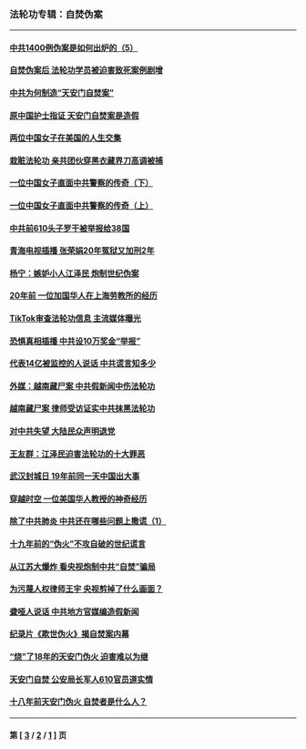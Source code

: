 ### 法轮功专辑：自焚伪案
---
#### [中共1400例伪案是如何出炉的（5）](../../pages/nf5562/n13226831.md?06200430) 
#### [自焚伪案后 法轮功学员被迫害致死案例剧增](../../pages/nf5562/n13190600.md?06200430) 
#### [中共为何制造“天安门自焚案”](../../pages/nf5562/n13183270.md?06200430) 
#### [原中国护士指证 天安门自焚案是造假](../../pages/nf5562/n13172289.md?06200430) 
#### [两位中国女子在美国的人生交集](../../pages/nf5562/n13156138.md?06200430) 
#### [栽赃法轮功 亲共团伙穿黑衣藏界刀高调被捕](../../pages/nf5562/n13073780.md?06200430) 
#### [一位中国女子直面中共警察的传奇（下）](../../pages/nf5562/n12989706.md?06200430) 
#### [一位中国女子直面中共警察的传奇（上）](../../pages/nf5562/n12985072.md?06200430) 
#### [中共前610头子罗干被举报给38国](../../pages/nf5562/n12975419.md?06200430) 
#### [青海电视插播 张荣娟20年冤狱又加刑2年](../../pages/nf5562/n12738166.md?06200430) 
#### [杨宁：嫉妒小人江泽民 炮制世纪伪案](../../pages/nf5562/n12724108.md?06200430) 
#### [20年前 一位加国华人在上海劳教所的经历](../../pages/nf5562/n12707932.md?06200430) 
#### [TikTok审查法轮功信息 主流媒体曝光](../../pages/nf5562/n12362336.md?06200430) 
#### [恐惧真相插播 中共设10万奖金“举报”](../../pages/nf5562/n12306396.md?06200430) 
#### [代表14亿被监控的人说话 中共谎言知多少](../../pages/nf5562/n12297484.md?06200430) 
#### [外媒：越南藏尸案 中共假新闻中伤法轮功](../../pages/nf5562/n12264411.md?06200430) 
#### [越南藏尸案 律师受访证实中共抹黑法轮功](../../pages/nf5562/n12261878.md?06200430) 
#### [对中共失望 大陆民众声明退党](../../pages/nf5562/n12187315.md?06200430) 
#### [王友群：江泽民迫害法轮功的十大罪恶](../../pages/nf5562/n12169074.md?06200430) 
#### [武汉封城日 19年前同一天中国出大事](../../pages/nf5562/n12150901.md?06200430) 
#### [穿越时空  一位美国华人教授的神奇经历](../../pages/nf5562/n12097460.md?06200430) 
#### [除了中共肺炎 中共还在哪些问题上撒谎（1）](../../pages/nf5562/n11955770.md?06200430) 
#### [十九年前的“伪火”不攻自破的世纪谎言](../../pages/nf5562/n11813238.md?06200430) 
#### [从江苏大爆炸 看央视炮制中共“自焚”骗局](../../pages/nf5562/n11140275.md?06200430) 
#### [为污蔑人权律师王宇 央视剪掉了什么画面？](../../pages/nf5562/n11130142.md?06200430) 
#### [聋哑人说话 中共地方官媒编造假新闻](../../pages/nf5562/n11006067.md?06200430) 
#### [纪录片《欺世伪火》揭自焚案内幕](../../pages/nf5562/n11002664.md?06200430) 
#### [“烧”了18年的天安门伪火 迫害难以为继](../../pages/nf5562/n10996660.md?06200430) 
#### [天安门自焚 公安局长军人610官员道实情](../../pages/nf5562/n10997098.md?06200430) 
#### [十八年前天安门伪火 自焚者是什么人？](../../pages/nf5562/n10996556.md?06200430) 

---
#### 第 [ [3](./3.md?06200430) / [2](./2.md?06200430) / [1](./1.md?06200430) ] 页
